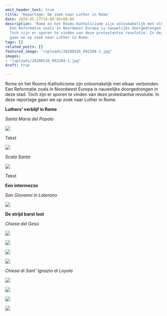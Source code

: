 ```yaml
---
omit_header_text: true
title: 'Reportage: Op zoek naar Luther in Rome'
date: 2020-05-27T14:00:00+00:00
description: 'Rome en het Rooms-Katholicisme zijn onlosmakelijk met elkaar verbonden.
  Een Reformatie zoals in Noordwest Europa is nauwelijks doorgedrongen in deze stad.
  Toch zijn er sporen te vinden van deze protestantse revolutie. In deze reportage
  gaan we op zoek naar Luther in Rome. '
tags: []
related_posts: []
featured_image: "/uploads/20200526_092204-1.jpg"
images:
- "/uploads/20200526_092204-1.jpg"
draft: true

---
```

Rome en het Rooms-Katholicisme zijn onlosmakelijk met elkaar verbonden. Een Reformatie zoals in Noordwest Europa is nauwelijks doorgedrongen in deze stad. Toch zijn er sporen te vinden van deze protestantse revolutie. In deze reportage gaan we op zoek naar Luther in Rome.

**Luthers’ verblijf in Rome**

_Santa Maria del Popolo_

![](/uploads/20200522_165259-1.jpg)

Tekst

![](/uploads/dsc_0353-1.jpg)

_Scala Santa_

![](/uploads/dsc_0055-1.jpg)

Tekst

**Een intermezzo**

_San Giovanni in Laterano_

![](/uploads/dsc_0165-1.jpg)

**De strijd barst lost**

_Chiesa del Gesù_

![](/uploads/20200522_150055-1.jpg)

![](/uploads/20200526_092204-1.jpg)

![](/uploads/20200526_092218-1.jpg)

![](/uploads/dsc_0428-1.jpg)

_Chiesa di Sant’ Ignazio di Loyola_

![](/uploads/20200522_152315-1.jpg)

![](/uploads/20200522_151925-2.jpg)

![](/uploads/dsc_0419-1.jpg)

![](/uploads/dsc_0418-1.jpg)